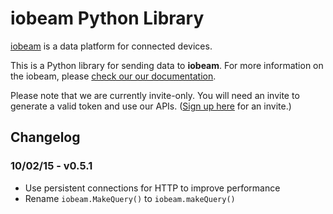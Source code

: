# iobeam Python Library

[iobeam](https://iobeam.com) is a data platform for connected devices.

This is a Python library for sending data to **iobeam**.
For more information on the iobeam, please [check our our documentation](https://docs.iobeam.com).

Please note that we are currently invite-only. You will need an invite
to generate a valid token and use our APIs.
([Sign up here](https://iobeam.com) for an invite.)


## Changelog

### 10/02/15 - v0.5.1

- Use persistent connections for HTTP to improve performance
- Rename `iobeam.MakeQuery()` to `iobeam.makeQuery()`
